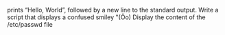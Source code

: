  prints “Hello, World”, followed by a new line to the standard output.
Write a script that displays a confused smiley "(Ôo)
Display the content of the /etc/passwd file
